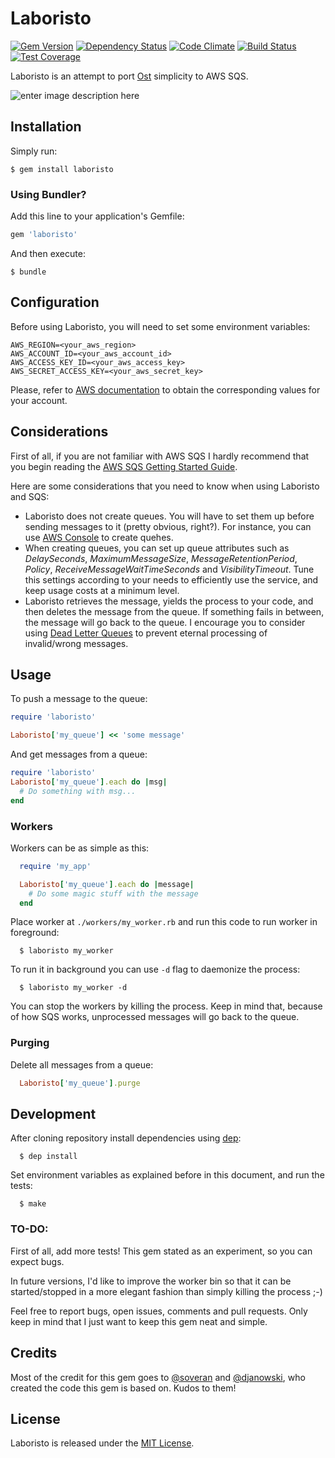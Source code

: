 # Laboristo

[![Gem Version](https://badge.fury.io/rb/laboristo.svg)][gem]
[![Dependency Status](https://gemnasium.com/matiasow/laboristo.svg)][gemnasium]
[![Code Climate](https://codeclimate.com/github/matiasow/laboristo/badges/gpa.svg)][codeclimate]
[![Build Status](https://travis-ci.org/matiasow/laboristo.svg?branch=master)][travis]
[![Test Coverage](https://codeclimate.com/github/matiasow/laboristo/badges/coverage.svg)][codeclimate]

[gem]: http://badge.fury.io/rb/laboristo
[gemnasium]: https://gemnasium.com/matiasow/laboristo
[codeclimate]: https://codeclimate.com/github/matiasow/laboristo
[travis]: https://travis-ci.org/matiasow/laboristo

Laboristo is an attempt to port [Ost](https://github.com/soveran/ost) simplicity to AWS SQS.

![enter image description here](http://i.imgur.com/F6ZZNrx.jpg)

## Installation

Simply run:

	$ gem install laboristo

### Using Bundler?

Add this line to your application's Gemfile:

```ruby
gem 'laboristo'
```

And then execute:

    $ bundle


## Configuration

Before using Laboristo, you will need to set some environment variables:

	AWS_REGION=<your_aws_region>
	AWS_ACCOUNT_ID=<your_aws_account_id>
	AWS_ACCESS_KEY_ID=<your_aws_access_key>
	AWS_SECRET_ACCESS_KEY=<your_aws_secret_key>

Please, refer to [AWS documentation](%28http://docs.aws.amazon.com/AWSSimpleQueueService/latest/SQSGettingStartedGuide/AWSCredentials.html%29) to obtain the corresponding values for your account.

## Considerations

First of all, if you are not familiar with AWS SQS I hardly recommend that you begin reading the [AWS SQS Getting Started Guide](http://docs.aws.amazon.com/AWSSimpleQueueService/latest/SQSGettingStartedGuide/Welcome.html).

Here are some considerations that you need to know when using Laboristo and SQS:

 - Laboristo does not create queues. You will have to set them up before sending messages to it (pretty obvious, right?). For instance, you can use [AWS Console](http://console.aws.amazon.com/) to create quehes.
 - When creating queues, you can set up queue attributes such as *DelaySeconds*, *MaximumMessageSize*, *MessageRetentionPeriod*, *Policy*, *ReceiveMessageWaitTimeSeconds* and *VisibilityTimeout*. Tune this settings according to your needs to efficiently use the service, and keep usage costs at a minimum level.
 - Laboristo retrieves the message, yields the process to your code, and then deletes the message from the queue. If something fails in between, the message will go back to the queue. I encourage you to consider using [Dead Letter Queues](http://docs.aws.amazon.com/AWSSimpleQueueService/latest/SQSDeveloperGuide/SQSDeadLetterQueue.html) to prevent eternal processing of invalid/wrong messages.

## Usage

To push a message to the queue:

```ruby
require 'laboristo'

Laboristo['my_queue'] << 'some message'
```

And get messages from a queue:
```ruby
require 'laboristo'
Laboristo['my_queue'].each do |msg|
  # Do something with msg...
end
```

### Workers

Workers can be as simple as this:

```ruby
  require 'my_app'

  Laboristo['my_queue'].each do |message|
    # Do some magic stuff with the message
  end
```

Place worker at ```./workers/my_worker.rb``` and run this code to run worker in foreground:

```
  $ laboristo my_worker
```

To run it in background you can use ```-d``` flag to daemonize the process:

```
  $ laboristo my_worker -d
```

You can stop the workers by killing the process. Keep in mind that, because of how SQS works, unprocessed messages will go back to the queue.

### Purging

Delete all messages from a queue:

```ruby
  Laboristo['my_queue'].purge
```

## Development

After cloning repository install dependencies using [dep](https://github.com/cyx/dep):

```
  $ dep install
```

Set environment variables as explained before in this document, and run the tests:

```
  $ make
```

### TO-DO:

First of all, add more tests! This gem stated as an experiment, so you can expect bugs.

In future versions, I'd like to improve the worker bin so that it can be started/stopped in a more elegant fashion than simply killing the process ;-)

Feel free to report bugs, open issues, comments and pull requests. Only keep in mind that I just want to keep this gem neat and simple.

## Credits

Most of the credit for this gem goes to [@soveran](https://github.com/soveran/ost) and [@djanowski](https://github.com/djanowski/ost-bin), who created the code this gem is based on. Kudos to them!

## License
Laboristo is released under the [MIT License](http://www.opensource.org/licenses/MIT).

